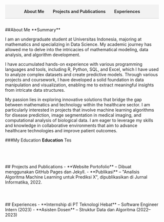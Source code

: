 <!-- Styling untuk memperlebar konten dan menata navigasi -->
<style>
/* Perlebar konten utama */
.page-content {
  max-width: 1000px !important;
  width: 90%;
  margin: 0 auto;
}

/* Navigasi sticky di atas */
nav {
  background-color: #f2f2f2;
  padding: 1em;
  position: sticky;
  top: 0;
  z-index: 1000;
  border-bottom: 1px solid #ccc;
}
nav ul {
  list-style-type: none;
  display: flex;
  gap: 2em;
  justify-content: center;
  margin: 0;
  padding: 0;
}
nav a {
  text-decoration: none;
  color: #333;
  font-weight: bold;
}
section {
  padding: 2em 0;
}
h2 {
  border-bottom: 2px solid #ccc;
  padding-bottom: 0.5em;
}
</style>

<!-- Navigasi -->
<nav>
  <ul>
    <li><a href="#about-me">About Me</a></li>
    <li><a href="#projects">Projects and Publications</a></li>
    <li><a href="#experiences">Experiences</a></li>
  </ul>
</nav>

<!-- Bagian konten -->
<section id="about-me">
  ##About Me
  **Summary**
  
I am an undergraduate student at Universitas Indonesia, majoring at mathematics and specializing in Data Science. My academic journey has allowed me to delve into the intricacies of mathematical modeling, data analysis, and algorithm development. 

I have accumulated hands-on experience with various programming languages and tools, including R, Python, SQL, and Excel, which I have used to analyze complex datasets and create predictive models. Through various projects and coursework, I have developed a solid foundation in data manipulation and visualization, enabling me to extract meaningful insights from intricate data structures.

My passion lies in exploring innovative solutions that bridge the gap between mathematics and technology within the healthcare sector. I am particularly interested in projects that involve machine learning algorithms for disease prediction, image segmentation in medical imaging, and computational analysis of biological data. I am eager to leverage my skills and knowledge in collaborative environments that aim to advance healthcare technologies and improve patient outcomes.

###My Education
**Education**
Tes
</section>

<section id="projects">
  ## Projects and Publications
  - **Website Portofolio** – Dibuat menggunakan GitHub Pages dan Jekyll.
  - **Publikasi** – "Analisis Algoritma Machine Learning untuk Prediksi X", dipublikasikan di Jurnal Informatika, 2022.
</section>

<section id="experiences">
  ## Experiences
  - **Internship di PT Teknologi Hebat** – Software Engineer Intern (2023)
  - **Asisten Dosen** – Struktur Data dan Algoritma (2022–2023)
</section>
